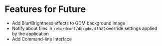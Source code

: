 # Features for Future
- Add Blur/Brightness effects to GDM background image
- Notify about files in `/etc/dconf/db/gdm.d` that override settings applied by the application
- Add Command-line Interface

